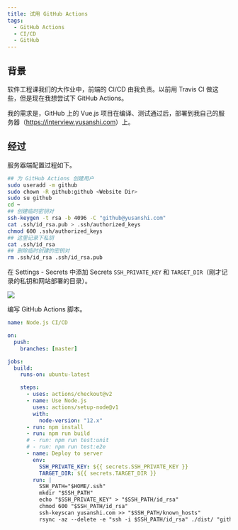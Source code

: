 ```yaml
---
title: 试用 GitHub Actions
tags:
  - GitHub Actions
  - CI/CD
  - GitHub
---
```


## 背景

软件工程课我们的大作业中，前端的 CI/CD 由我负责。以前用 Travis CI 做这些，但是现在我想尝试下 GitHub Actions。

我的需求是，GitHub 上的 Vue.js 项目在编译、测试通过后，部署到我自己的服务器（<https://interview.yusanshi.com>）上。

## 经过

服务器端配置过程如下。

```bash
## 为 GitHub Actions 创建用户
sudo useradd -m github
sudo chown -R github:github <Website Dir>
sudo su github
cd ~
## 创建临时密钥对
ssh-keygen -t rsa -b 4096 -C "github@yusanshi.com"
cat .ssh/id_rsa.pub > .ssh/authorized_keys
chmod 600 .ssh/authorized_keys
## 这里记录下私钥
cat .ssh/id_rsa
## 删除临时创建的密钥对
rm .ssh/id_rsa .ssh/id_rsa.pub
```

在 Settings - Secrets 中添加 Secrets `SSH_PRIVATE_KEY` 和 `TARGET_DIR`（刚才记录的私钥和网站部署的目录）。

![](https://img.yusanshi.com/upload/20200430211933556833.png)

编写 GitHub Actions 脚本。

```yaml
name: Node.js CI/CD

on:
  push:
    branches: [master]

jobs:
  build:
    runs-on: ubuntu-latest

    steps:
      - uses: actions/checkout@v2
      - name: Use Node.js
        uses: actions/setup-node@v1
        with:
          node-version: "12.x"
      - run: npm install
      - run: npm run build
      # - run: npm run test:unit
      # - run: npm run test:e2e
      - name: Deploy to server
        env:
          SSH_PRIVATE_KEY: ${{ secrets.SSH_PRIVATE_KEY }}
          TARGET_DIR: ${{ secrets.TARGET_DIR }}
        run: |
          SSH_PATH="$HOME/.ssh"
          mkdir "$SSH_PATH"
          echo "$SSH_PRIVATE_KEY" > "$SSH_PATH/id_rsa"
          chmod 600 "$SSH_PATH/id_rsa"
          ssh-keyscan yusanshi.com >> "$SSH_PATH/known_hosts"
          rsync -az --delete -e "ssh -i $SSH_PATH/id_rsa" ./dist/ "github@yusanshi.com:$TARGET_DIR"
```
